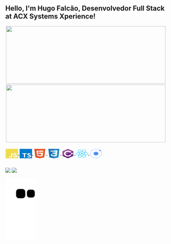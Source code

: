 ## Hello, I'm Hugo Falcão, Desenvolvedor Full Stack at ACX Systems Xperience!
<div align="center">
  <a href="https://github.com/Hzin">
  <img width="500rem" height="180em" src="https://github-readme-stats.vercel.app/api?username=Hzin&show_icons=true&theme=dark&include_all_commits=true&count_private=true"/>
  <img width="500rem" height="180em" src="https://github-readme-stats.vercel.app/api/top-langs/?username=Hzin&layout=compact&langs_count=7&theme=dark"/>
</div>
<div style="display: inline_block"><br>
  <img align="center" alt="Icon-JavaScript" height="30" width="40" src="https://raw.githubusercontent.com/devicons/devicon/master/icons/javascript/javascript-plain.svg">
  <img align="center" alt="Icon-TypeScript" height="30" width="40" src="https://raw.githubusercontent.com/devicons/devicon/master/icons/typescript/typescript-plain.svg">
  <img align="center" alt="Icon-HTML" height="30" width="40" src="https://raw.githubusercontent.com/devicons/devicon/master/icons/html5/html5-original.svg">
  <img align="center" alt="Icon-CSS" height="30" width="40" src="https://raw.githubusercontent.com/devicons/devicon/master/icons/css3/css3-original.svg">
  <img align="center" alt="Icon-Csharp" height="30" width="40" src="https://raw.githubusercontent.com/devicons/devicon/master/icons/csharp/csharp-original.svg">
  <img align="center" alt="Icon-React" height="30" width="40" src="https://raw.githubusercontent.com/devicons/devicon/master/icons/react/react-original.svg">
  <img align="center" alt="Icon-Ionic" height="30" width="40" src="https://raw.githubusercontent.com/devicons/devicon/master/icons/ionic/ionic-original.svg">
</div>
  
  ##
 
<div> 
  <a href = "mailto:hugocoelhof03@gmail.com"><img src="https://img.shields.io/badge/-Gmail-%23333?style=for-the-badge&logo=gmail&logoColor=white" target="_blank"></a>
  <a href="https://www.linkedin.com/in/hugo-falcao/" target="_blank"><img src="https://img.shields.io/badge/-LinkedIn-%230077B5?style=for-the-badge&logo=linkedin&logoColor=white" target="_blank"></a> 
 
  ![Snake animation](https://github.com/Hzin/Hzin/blob/output/github-contribution-grid-snake.svg)
 
</div>
